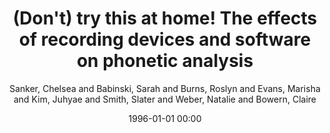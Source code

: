 ---
layout: post
title: (Don't) try this at home! The effects of recording devices and software on phonetic analysis

date: 1996-01-01 00:00
author: Sanker, Chelsea and Babinski, Sarah and Burns, Roslyn and Evans, Marisha and Kim, Juhyae and Smith, Slater and Weber, Natalie and Bowern, Claire
journal: Lingbuzz Preprint

year: 2021
---